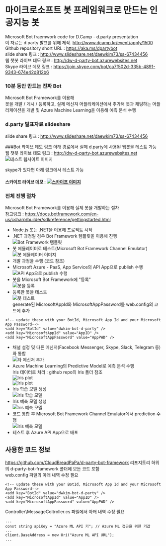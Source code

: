 # 마이크로소프트 봇 프레임워크로 만드는 인공지능 봇
Microsoft Bot fraemwork code for D.Camp - d.party presentation  
이 자료는 d.party 발표를 위해 제작. http://www.dcamp.kr/event/apply/1500  
Github repository short URL : https://aka.ms/dpartybot  
slide share 링크 : http://www.slideshare.net/daewkim73/ss-67434456  
웹 챗봇 라이브 데모 링크 : http://dw-d-party-bot.azurewebsites.net  
Skype 라이브 데모 링크 : https://join.skype.com/bot/ca7f502d-335b-4891-9343-674e42d812b6  

### 10분 동안 만드는 진짜 Bot
Microsoft Bot Framework를 이용해  
봇을 개발 / 게시 / 등록하고, 실제 메신져 어플리케이션에서 추가해 봇과 채팅하는 어플리케이션을 개발 및 Azure Machine Learning을 이용해 예측 분석 수행  

### d.party 발표자료 slideshare  
slide share 링크 : http://www.slideshare.net/daewkim73/ss-67434456  

###Bot 라이브 데모 링크
아래 경로에서 실제 d.party에 사용된 웹봇을 테스트 가능  
웹 챗봇 라이브 데모 링크 : http://dw-d-party-bot.azurewebsites.net    
![테스트 웹사이트 이미지](image/01.png)  

skype가 있다면 아래 링크에서 테스트 가능  
#### 스카이프 라이브 데모 : [![스카이프 이미지](https://dev.botframework.com/Client/Images/Add-To-Skype-Buttons.png)](https://join.skype.com/bot/ca7f502d-335b-4891-9343-674e42d812b6)  

### 전체 진행 절차
Microsoft Bot Framework를 이용해 실제 봇을 개발하는 절차  
참고링크 : https://docs.botframework.com/en-us/csharp/builder/sdkreference/gettingstarted.html  
- Node.js 또는 .NET을 이용해 프로젝트 시작  
- .NET 과정일 경우 Bot Framework 템플릿을 이용해 진행  
![Bot Framework 템플릿](image/03.png)  
- 봇 에뮬레이터로 테스트(Microsoft Bot Framework Channel Emulator)  
![봇 에뮬레이터 이미지](image/10.png)  
- 개발 과정을 수행 (코드 참조)  
- Microsoft Azure - PaaS, App Service의 API App으로 publish 수행  
![API App으로 publish 수행](image/04.png)  
- 봇을 Microsoft Bot Framework에 "등록"  
![봇을 등록](image/05.png)  
- 등록한 봇을 테스트  
![봇 테스트](image/06.png)  
generate된 MicrosoftAppId와 MicrosoftAppPassword를 web.config의 코드에 추가  
```
<!-- update these with your BotId, Microsoft App Id and your Microsoft App Password-->  
<add key="BotId" value="dwkim-bot-d-party" />  
<add key="MicrosoftAppId" value="AppID" />  
<add key="MicrosoftAppPassword" value="AppPWD" />  
```
- 채널 설정 및 다른 메신저(Facebook Messenger, Skype, Slack, Telegram 등)와 통합  
![타 메신저 추가](image/07.png)  
- Azure Machine Learning의 Predictive Model로 예측 분석 수행  
Iris 데이터로 처리 : github repo의 Iris 폴더 참조  
![Iris plot](image/11.png)  
![Iris plot](image/12.png)  
- Iris 학습 모델 생성  
![Iris 학습 모델](image/08.png)  
- Iris 예측 모델 생성  
![Iris 예측 모델](image/09.png)  
- 코드 통합 후 Microsoft Bot Framework Channel Emulator에서 prediction 수행  
![Iris 예측 모델](image/10.png)  
- 테스트 후 Azure API App으로 배포  

## 사용한 코드 정보
https://github.com/CloudBreadPaPa/d-party-bot-framework 리포지토리 하위의 d-party-bot-framework 폴더에 모든 코드 포함  
web.config 파일의 아래 내역 수정 필요  
```
<!-- update these with your BotId, Microsoft App Id and your Microsoft App Password-->
<add key="BotId" value="dwkim-bot-d-party" />
<add key="MicrosoftAppId" value="AppID" />
<add key="MicrosoftAppPassword" value="AppPWD" />
```
Controller\MessageColtroller.cs 파일에서 아래 내역 수정 필요  
```
...
const string apiKey = "Azure ML API 키"; // Azure ML 접근을 위한 키값  
...
client.BaseAddress = new Uri("Azure ML API URL");  
...
```
